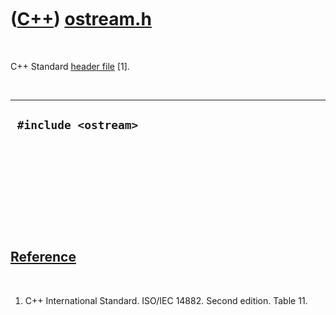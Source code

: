 
 

 

 

 

 

([C++](Cpp.md)) [ostream.h](CppOstreamH.md)
=============================================

 

C++ Standard [header file](CppHeaderFile.md) \[1\].

 

  -----------------------
  ` #include <ostream>`
  -----------------------

 

 

 

 

 

[Reference](CppReferences.md)
------------------------------

 

1.  C++ International Standard. ISO/IEC 14882. Second edition. Table 11.

 

 

 

 

 

 


